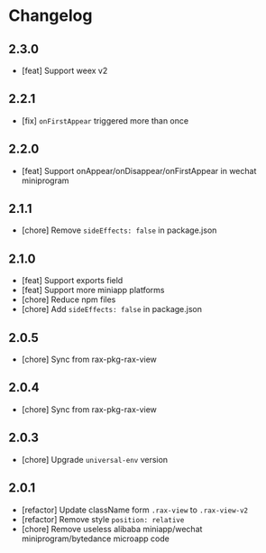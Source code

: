 # Changelog

## 2.3.0

- [feat] Support weex v2

## 2.2.1

- [fix] `onFirstAppear` triggered more than once

## 2.2.0

- [feat] Support onAppear/onDisappear/onFirstAppear in wechat miniprogram

## 2.1.1

- [chore] Remove `sideEffects: false` in package.json

## 2.1.0

- [feat] Support exports field
- [feat] Support more miniapp platforms
- [chore] Reduce npm files
- [chore] Add `sideEffects: false` in package.json

## 2.0.5

- [chore] Sync from rax-pkg-rax-view

## 2.0.4

- [chore] Sync from rax-pkg-rax-view

## 2.0.3

- [chore] Upgrade `universal-env` version

## 2.0.1

- [refactor] Update className form `.rax-view` to `.rax-view-v2`
- [refactor] Remove style `position: relative`
- [chore] Remove useless alibaba miniapp/wechat miniprogram/bytedance microapp code
